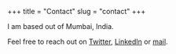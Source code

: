+++
title = "Contact"
slug = "contact"
+++

I am based out of Mumbai, India. 

Feel free to reach out on [Twitter](https://twitter.com/chinmayshah899), [LinkedIn](https://linkedin.com/in/chinmayshah99) or [mail](mailto:chinmayshah3899@gmail.com).

